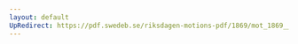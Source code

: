 ```yaml
---
layout: default
UpRedirect: https://pdf.swedeb.se/riksdagen-motions-pdf/1869/mot_1869__ak__00071.pdf
---
```

